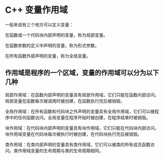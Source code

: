 
# C++ 变量作用域

一般来说有三个地方可以定义变量：

在函数或一个代码块内部声明的变量，称为局部变量。

在函数参数的定义中声明的变量，称为形式参数。

在所有函数外部声明的变量，称为全局变量。

## 作用域是程序的一个区域，变量的作用域可以分为以下几种

局部作用域：在函数内部声明的变量具有局部作用域，它们只能在函数内部访问。局部变量在函数每次被调用时被创建，在函数执行完后被销毁。

全局作用域：在所有函数和代码块之外声明的变量具有全局作用域，它们可以被程序中的任何函数访问。全局变量在程序开始时被创建，在程序结束时被销毁。

块作用域：在代码块内部声明的变量具有块作用域，它们只能在代码块内部访问。块作用域变量在代码块每次被执行时被创建，在代码块执行完后被销毁。

类作用域：在类内部声明的变量具有类作用域，它们可以被类的所有成员函数访问。类作用域变量的生命周期与类的生命周期相同。
